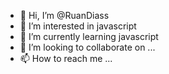 - 👋 Hi, I’m @RuanDiass
- 👀 I’m interested in javascript
- 🌱 I’m currently learning javascript
- 💞️ I’m looking to collaborate on ...
- 📫 How to reach me ...

<!---
RuanDiass/RuanDiass is a ✨ special ✨ repository because its `README.md` (this file) appears on your GitHub profile.
You can click the Preview link to take a look at your changes.
--->
